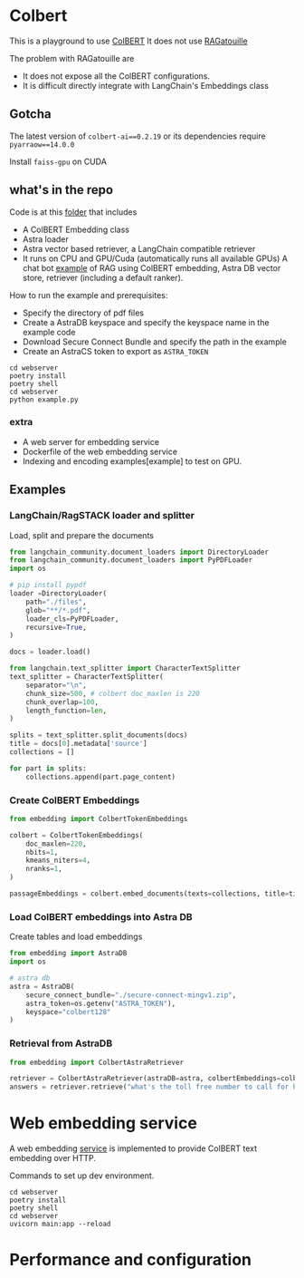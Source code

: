 # Colbert

This is a playground to use [ColBERT](https://github.com/stanford-futuredata/ColBERT)
It does not use [RAGatouille](https://github.com/bclavie/RAGatouille)

The problem with RAGatouille are
* It does not expose all the ColBERT configurations.
* It is difficult directly integrate with LangChain's Embeddings class

## Gotcha
The latest version of `colbert-ai==0.2.19` or its dependencies require `pyarraow==14.0.0`

Install `faiss-gpu` on CUDA


## what's in the repo
Code is at this [folder](webserver/webserver/embedding) that includes
* A ColBERT Embedding class
* Astra loader
* Astra vector based retriever, a LangChain compatible retriever
* It runs on CPU and GPU/Cuda (automatically runs all available GPUs)
A chat bot [example](webserver/webserver/example.py) of RAG using ColBERT embedding, Astra DB vector store, retriever (including a default ranker).

How to run the example and prerequisites:
* Specify the directory of pdf files
* Create a AstraDB keyspace and specify the keyspace name in the example code
* Download Secure Connect Bundle and specify the path in the example
* Create an AstraCS token to export as `ASTRA_TOKEN`

```
cd webserver
poetry install
poetry shell
cd webserver
python example.py
```

### extra
* A web server for embedding service
* Dockerfile of the web embedding service
* Indexing and encoding examples[example] to test on GPU.

## Examples

### LangChain/RagSTACK loader and splitter

Load, split and prepare the documents

```python
from langchain_community.document_loaders import DirectoryLoader
from langchain_community.document_loaders import PyPDFLoader
import os

# pip install pypdf
loader =DirectoryLoader(
    path="./files",
    glob="**/*.pdf",
    loader_cls=PyPDFLoader,
    recursive=True,
)

docs = loader.load()

from langchain.text_splitter import CharacterTextSplitter
text_splitter = CharacterTextSplitter(
    separator="\n",
    chunk_size=500, # colbert doc_maxlen is 220
    chunk_overlap=100,
    length_function=len,
)

splits = text_splitter.split_documents(docs)
title = docs[0].metadata['source']
collections = []

for part in splits:
    collections.append(part.page_content)
```

### Create ColBERT Embeddings

```python
from embedding import ColbertTokenEmbeddings

colbert = ColbertTokenEmbeddings(
    doc_maxlen=220,
    nbits=1,
    kmeans_niters=4,
    nranks=1,
)

passageEmbeddings = colbert.embed_documents(texts=collections, title=title)
```

### Load ColBERT embeddings into Astra DB
Create tables and load embeddings

```python
from embedding import AstraDB
import os

# astra db
astra = AstraDB(
    secure_connect_bundle="./secure-connect-mingv1.zip",
    astra_token=os.getenv("ASTRA_TOKEN"),
    keyspace="colbert128"
)
```

### Retrieval from AstraDB

```python
from embedding import ColbertAstraRetriever

retriever = ColbertAstraRetriever(astraDB=astra, colbertEmbeddings=colbert)
answers = retriever.retrieve("what's the toll free number to call for help?")
```


# Web embedding service

A web embedding [service](webserver/webserver) is implemented to provide ColBERT text embedding over HTTP.

Commands to set up dev environment.
```
cd webserver
poetry install
poetry shell
cd webserver
uvicorn main:app --reload
```

# Performance and configuration
